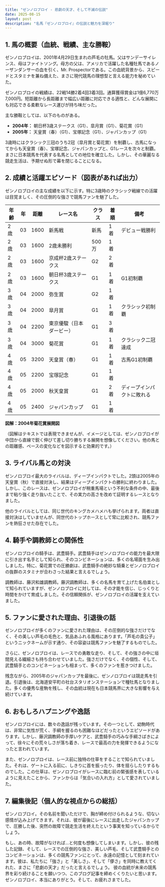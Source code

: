 ```yaml
---
title: "ゼンノロブロイ - 悲劇の天才、そして不滅の伝説"
date: 2025-08-15
layout: post
description: "名馬『ゼンノロブロイ』の伝説と魅力を深堀り"
---
```


## 1. 馬の概要（血統、戦績、主な勝鞍）

ゼンノロブロイは、2001年4月29日生まれの芦毛の牡馬。父はサンデーサイレンス、母はファイトソング。母方の父は、アメリカで活躍した名種牡馬であるノーザンダンサーの血を引く、Mr. Prospectorである。この血統背景から、スピードとスタミナを兼ね備えた、まさに現代競馬の理想型と言える能力を秘めていた。

ゼンノロブロイの戦績は、22戦14勝2着4回3着3回。通算獲得賞金は1億6,770万7,000円。短距離から長距離まで幅広い距離に対応できる適性と、どんな展開にも対応できる柔軟なレース運びが持ち味だった。

主な勝鞍としては、以下のものがある。

* **2004年：**  朝日杯3歳ステークス（G1）、皐月賞（G1）、菊花賞（G1）
* **2005年：**  天皇賞（春）（G1）、宝塚記念（G1）、ジャパンカップ（G1）

3歳時にはクラシック三冠のうち2冠（皐月賞と菊花賞）を制覇し、古馬になってからも天皇賞（春）、宝塚記念、ジャパンカップと、G1レースを次々と制覇。まさに日本競馬を代表する名馬としての地位を確立した。しかし、その華麗なる競走生活は、予期せぬ形で幕を閉じることになる。


## 2. 成績と活躍エピソード（図表があれば出力）

ゼンノロブロイの主な成績を以下に示す。特に3歳時のクラシック戦線での活躍は目覚ましく、その圧倒的な強さで競馬ファンを魅了した。

| 年齢 | 年 | 距離 | レース名          | クラス | 着順 | 備考                                     |
|-----|---|-----|-------------------|-------|-----|------------------------------------------|
| 2歳 | 03 | 1600 | 新馬戦             | 新馬 | 1着 | デビュー戦勝利                           |
| 2歳 | 03 | 1600 | 2歳未勝利         | 500万 | 1着 |                                          |
| 2歳 | 03 | 1600 | 京成杯2歳ステークス | G2    | 2着 |                                          |
| 2歳 | 03 | 1600 | 朝日杯3歳ステークス | G1    | 1着 | G1初制覇                               |
| 3歳 | 04 | 2000 | 弥生賞             | G2    | 1着 |                                          |
| 3歳 | 04 | 2000 | 皐月賞             | G1    | 1着 | クラシック初制覇                        |
| 3歳 | 04 | 2200 | 東京優駿（日本ダービー）| G1    | 3着 |  |
| 3歳 | 04 | 3000 | 菊花賞             | G1    | 1着 | クラシック二冠達成                      |
| 4歳 | 05 | 3200 | 天皇賞（春）       | G1    | 1着 | 古馬G1初制覇                            |
| 4歳 | 05 | 2200 | 宝塚記念           | G1    | 1着 |                                          |
| 4歳 | 05 | 2000 | 秋天皇賞           | G1    | 2着 | ディープインパクトに敗れる               |
| 4歳 | 05 | 2400 | ジャパンカップ       | G1    | 1着 |                                          |


**図解：2004年菊花賞展開図**

（図解はテキストでは表現できませんが、イメージとしては、ゼンノロブロイが中団から直線で鋭く伸びて差し切り勝ちする展開を想像してください。他の馬との距離感、ペースの変化などを図示すると効果的です。）


## 3. ライバル馬との対決

ゼンノロブロイ最大のライバルは、ディープインパクトでした。2頭は2005年の天皇賞（秋）で直接対決し、結果はディープインパクトの勝利に終わりました。しかし、このレースは、ゼンノロブロイが稍重馬場という不利な条件の中、最後まで粘り強く走り抜いたことで、その実力の高さを改めて証明するレースとなりました。

他のライバルとしては、同じ世代のキングカメハメハも挙げられます。両者は直接対決はしていませんが、同世代のトップホースとして常に比較され、競馬ファンを熱狂させた存在でした。


## 4. 騎手や調教師との関係性

ゼンノロブロイの騎手は、武豊騎手。武豊騎手はゼンノロブロイの能力を最大限に引き出す名手として知られ、そのコンビネーションは、多くの名場面を生み出しました。特に、菊花賞での圧勝劇は、武豊騎手の絶妙な騎乗とゼンノロブロイの抜群のスタミナが合わさった結果と言えるでしょう。

調教師は、藤沢和雄調教師。藤沢調教師は、多くの名馬を育て上げた名伯楽として知られていますが、ゼンノロブロイに対しては、その才能を信じ、じっくりと時間をかけて育成しました。その信頼関係が、ゼンノロブロイの活躍を支えていました。


## 5. ファンに愛された理由、引退後の話

ゼンノロブロイが多くのファンに愛された理由は、その圧倒的な強さだけでなく、その美しい芦毛の毛色と、気品あふれる風格にあります。「芦毛の貴公子」というニックネームが示す通り、その容姿は競馬ファンを魅了するものでした。

さらに、ゼンノロブロイは、レースでの勇敢な走り、そして、その強さの中に垣間見える繊細さも持ち合わせていました。強さだけでなく、その個性、そして、武豊騎手とのコンビネーションも相まって、多くのファンを惹きつけました。

残念ながら、2005年のジャパンカップを最後に、ゼンノロブロイは競走馬を引退。引退後は、北海道安平町の社台スタリオンステーションで種牡馬となりました。多くの優秀な産駒を残し、その血統は現在も日本競馬界に大きな影響を与え続けています。


## 6. おもしろハプニングや逸話

ゼンノロブロイには、数々の逸話が残っています。その一つとして、幼駒時代は、非常に気性が荒く、手綱を握るのも困難なほどだったというエピソードがあります。しかし、藤沢調教師の手厚いケアと、武豊騎手の巧みな手綱さばきによって、徐々にその荒々しさが落ち着き、レースで最高の力を発揮できるようになったと言われています。

また、ゼンノロブロイは、レース前に独特の仕草をすることで知られていました。それは、ゲートに入る前に、しきりに首を振ったり、体を揺らしたりするものでした。この仕草は、ゼンノロブロイがレースに臨む前の緊張感を表しているように見えたことから、ファンからは「気合いの入れ方」として愛されていました。


## 7. 編集後記（個人的な視点からの総括）

ゼンノロブロイ。その名前を聞いただけで、胸が締め付けられるような、切ない感情が込み上げてきます。それは、彼が最後にレースに出走したジャパンカップで、圧勝した後、突然の故障で競走生活を終えたという事実を知っているからでしょう。

もし、あの時、故障がなければ…と何度も想像してしまいます。しかし、彼の残した記録、そして、レースでの圧倒的な強さ、美しい芦毛、そして武豊騎手とのコンビネーションは、多くの競馬ファンにとって、永遠の記憶として刻まれています。彼は、私たちに「強さ」と「美しさ」、そして「儚さ」を同時に教えてくれた、まさに「悲劇の天才」だったと言えるでしょう。  彼の血統が未来の競馬界を彩り続けることを願いつつ、このブログ記事を締めくくりたいと思います。  ゼンノロブロイ、本当にありがとう。そして、お疲れさまでした。
